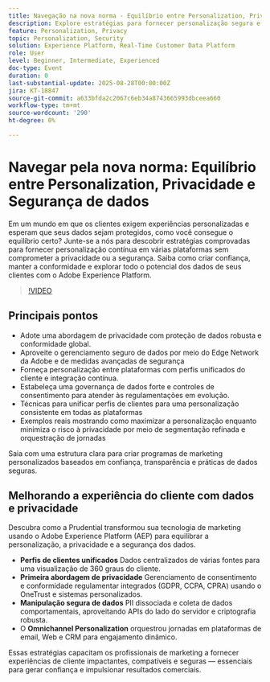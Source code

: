 ```yaml
---
title: Navegação na nova norma - Equilíbrio entre Personalization, Privacidade e Segurança de dados
description: Explore estratégias para fornecer personalização segura e compatível, enquanto protege os dados do cliente e cria confiança com a Adobe Experience Platform.
feature: Personalization, Privacy
topic: Personalization, Security
solution: Experience Platform, Real-Time Customer Data Platform
role: User
level: Beginner, Intermediate, Experienced
doc-type: Event
duration: 0
last-substantial-update: 2025-08-28T00:00:00Z
jira: KT-18847
source-git-commit: a633bfda2c2067c6eb34a8743665993dbceea660
workflow-type: tm+mt
source-wordcount: '290'
ht-degree: 0%

---
```



# Navegar pela nova norma: Equilíbrio entre Personalization, Privacidade e Segurança de dados

Em um mundo em que os clientes exigem experiências personalizadas e esperam que seus dados sejam protegidos, como você consegue o equilíbrio certo? Junte-se a nós para descobrir estratégias comprovadas para fornecer personalização contínua em várias plataformas sem comprometer a privacidade ou a segurança. Saiba como criar confiança, manter a conformidade e explorar todo o potencial dos dados de seus clientes com o Adobe Experience Platform.

>[!VIDEO](https://video.tv.adobe.com/v/3471328/?learn=on&enablevpops)

## Principais pontos

* Adote uma abordagem de privacidade com proteção de dados robusta e conformidade global.
* Aproveite o gerenciamento seguro de dados por meio do Edge Network da Adobe e de medidas avançadas de segurança
* Forneça personalização entre plataformas com perfis unificados do cliente e integração contínua.
* Estabeleça uma governança de dados forte e controles de consentimento para atender às regulamentações em evolução.
* Técnicas para unificar perfis de clientes para uma personalização consistente em todas as plataformas
* Exemplos reais mostrando como maximizar a personalização enquanto minimiza o risco à privacidade por meio de segmentação refinada e orquestração de jornadas

Saia com uma estrutura clara para criar programas de marketing personalizados baseados em confiança, transparência e práticas de dados seguras.

## Melhorando a experiência do cliente com dados e privacidade

Descubra como a Prudential transformou sua tecnologia de marketing usando o Adobe Experience Platform (AEP) para equilibrar a personalização, a privacidade e a segurança dos dados.

* **Perfis de clientes unificados** Dados centralizados de várias fontes para uma visualização de 360 graus do cliente.
* **Primeira abordagem de privacidade** Gerenciamento de consentimento e conformidade regulamentar integrados (GDPR, CCPA, CPRA) usando o OneTrust e sistemas personalizados.
* **Manipulação segura de dados** PII dissociada e coleta de dados comportamentais, aproveitando APIs do lado do servidor e criptografia robusta.
* O **Omnichannel Personalization** orquestrou jornadas em plataformas de email, Web e CRM para engajamento dinâmico.

Essas estratégias capacitam os profissionais de marketing a fornecer experiências de cliente impactantes, compatíveis e seguras — essenciais para gerar confiança e impulsionar resultados comerciais.

